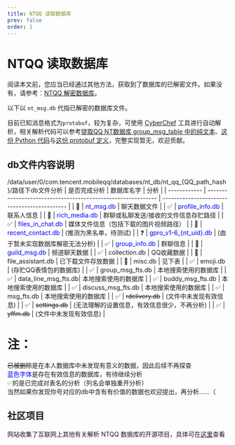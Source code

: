 ```yaml
---
title: NTQQ 读取数据库
prev: false
order: 1
---
```


# NTQQ 读取数据库

阅读本文前，您应当已经通过其他方法，获取到了数据库的已解密文件。如果没有，请参考：[NTQQ 解密数据库](/decrypt/NTQQ%20解密数据库.md)。

以下以 `nt_msg.db` 代指已解密的数据库文件。

目前已知消息格式为`protobuf`，较为复杂，可使用 [CyberChef](https://gchq.github.io/CyberChef/#recipe=Protobuf_Decode('',false,false)Decode_text('UTF-8%20(65001)')) 工具进行自动解析，相关解析代码可以参考[提取QQ NT数据库 group_msg_table 中的纯文本](https://github.com/QQBackup/ntdb-plaintext-extracter)、[这份 Python 代码](https://github.com/QQBackup/QQ-History-Backup/issues/9#issuecomment-1929105881)与[这份 protobuf 定义](https://github.com/QQBackup/qq-win-db-key/issues/38#issuecomment-2294619828)，完整实现暂无，欢迎贡献。

## db文件内容说明

/data/user/0/com.tencent.mobileqq/databases/nt_db/nt_qq_{QQ_path_hash}/路径下db文件分析
| 是否完成分析 | 数据库名字                                                   | 分析                                         |
| ------------ | ------------------------------------------------------------ | -------------------------------------------- |
| 🤔            | <span style="color:blue;">nt_msg.db</span>  | 聊天数据文件                               |
| ✅            | <span style="color:blue;">profile_info.db</span>        | 联系人信息                               |
| 🤔            | <span style="color:blue;">rich_media.db</span>          | 群聊或私聊发送/接收的文件信息存贮路径    |
| ✅            | <span style="color:blue;">files_in_chat.db</span>       | 媒体文件信息（包括下载的图片视频路径）    |
| 🤔            | <span style="color:blue;">recent_contact.db</span>      | (推测为黑名单，待测试)                       |
| ❓             | <span style="color:blue;">gpro_v1-6_{nt_uid}.db</span> | (由于暂未实现数据库解密无法分析)             |
| ✅            | <span style="color:blue;">group_info.db</span>          | 	群聊信息 |
| 🤔            | <span style="color:blue;"> guild_msg.db</span>           | 频道聊天数据 |
| ✅ | collection.db | QQ收藏数据 |
| 🤔 | file_assistant.db | 已下载文件存放数据 |
| 🤔 | misc.db | 见下表 |
| ✅ | emoji.db | (存贮QQ表情包的数据库) |
| ✅            | group_msg_fts.db      |  	本地搜索使用的数据库                     |
| ✅            | data_line_msg_fts.db| 本地搜索使用的数据库                 |
| ✅            | buddy_msg_fts.db     | 本地搜索使用的数据库                    |
| ✅            | discuss_msg_fts.db     | 本地搜索使用的数据库         |
| ✅            | msg_fts.db             | 本地搜索使用的数据库         |
| ✅            | ~~rdelivery.db~~           | (文件中未发现有效信息)                       |
| ✅            | ~~settings.db~~            | (无法理解的设置信息，有效信息很少，不再分析) |
| ✅            | ~~yffm.db~~                | (文件中未发现有效信息)                       |


# 注：
 ~~已被删除~~是在本人数据库中未发现有意义的数据，因此后续不再探查                                              
 <span style="color:blue;">蓝色字体</span>是存在有效信息的数据库，有待继续分析                                                               
 <span style="color:green;">✅</span>的是已完成对表名的分析（列名会单独重开分析）                                                              
 当然如果你发现你号对应的db中含有有价值的数据也欢迎提出，再分析……（                                           



## 社区项目

网站收集了互联网上其他有关解析 NTQQ 数据库的开源项目，具体可在[这里](/about/Projects)查看